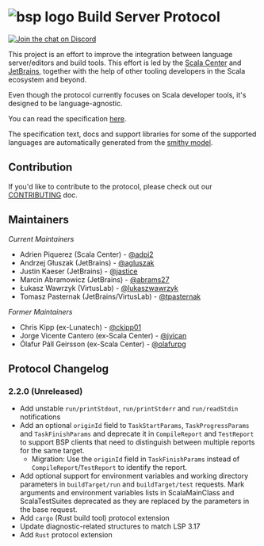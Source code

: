 # ![bsp logo](resources/buildServerProtocol64.svg) Build Server Protocol

[![Join the chat on Discord](https://badgen.net/badge/icon/discord?icon=discord&label)](https://discord.gg/7tMENrnv8p)

This project is an effort to improve the integration between language
server/editors and build tools. This effort is led by the [Scala
Center](https://scala.epfl.ch/) and [JetBrains](https://www.jetbrains.com/),
together with the help of other tooling developers in the Scala ecosystem and
beyond.

Even though the protocol currently focuses on Scala developer tools, it's
designed to be language-agnostic.

You can read the specification [here](https://build-server-protocol.github.io/docs/specification).

The specification text, docs and support libraries for some of the supported languages are automatically
generated from the [smithy model](spec/src/main/resources/META-INF/smithy/bsp/bsp.smithy).

## Contribution

If you'd like to contribute to the protocol, please check out our
[CONTRIBUTING](./CONTRIBUTING.md) doc.

## Maintainers

_Current Maintainers_

- Adrien Piquerez (Scala Center) - [@adpi2](https://github.com/adpi2)
- Andrzej Głuszak (JetBrains) - [@agluszak](https://github.com/agluszak)
- Justin Kaeser (JetBrains) - [@jastice](https://github.com/jastice)
- Marcin Abramowicz (JetBrains) - [@abrams27](https://github.com/abrams27)
- Łukasz Wawrzyk (VirtusLab) - [@lukaszwawrzyk](https://github.com/lukaszwawrzyk)
- Tomasz Pasternak (JetBrains/VirtusLab) - [@tpasternak](https://github.com/tpasternak)

_Former Maintainers_

- Chris Kipp (ex-Lunatech) - [@ckipp01](https://github.com/ckipp01)
- Jorge Vicente Cantero (ex-Scala Center) - [@jvican](https://github.com/jvican)
- Ólafur Páll Geirsson (ex-Scala Center) - [@olafurpg](https://github.com/olafurpg)

## Protocol Changelog

### 2.2.0 (Unreleased)

- Add unstable `run/printStdout`, `run/printStderr` and `run/readStdin` notifications
- Add an optional `originId` field to `TaskStartParams`, `TaskProgressParams` and `TaskFinishParams`
  and deprecate it in `CompileReport` and `TestReport` to support BSP clients that need to distinguish
  between multiple reports for the same target.
  - Migration: Use the `originId` field in `TaskFinishParams` instead of `CompileReport`/`TestReport`
    to identify the report.
- Add optional support for environment variables and working directory parameters in `buildTarget/run`
  and `buildTarget/test` requests.
  Mark arguments and environment variables lists in ScalaMainClass and ScalaTestSuites deprecated as
  they are replaced by the parameters in the base request.
- Add `cargo` (Rust build tool) protocol extension
- Update diagnostic-related structures to match LSP 3.17
- Add `Rust` protocol extension
